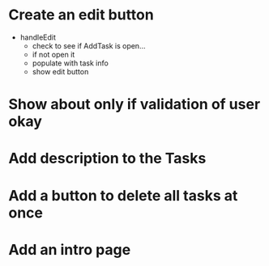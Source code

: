 # Create an edit button
- handleEdit
  - check to see if AddTask is open...
  - if not open it
  - populate with task info
  - show edit button

# Show about only if validation of user okay

# Add description to the Tasks

# Add a button to delete all tasks at once

# Add an intro page
